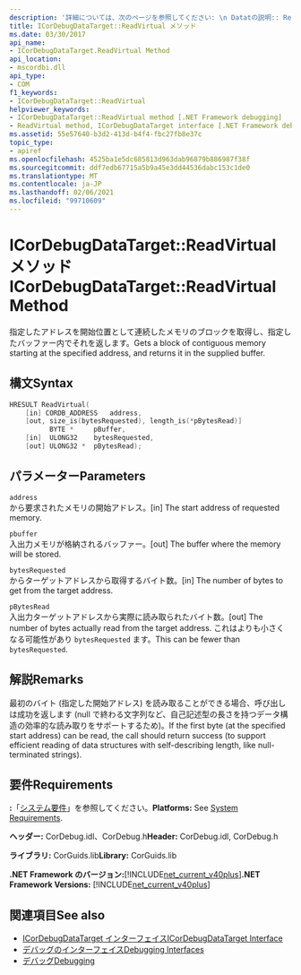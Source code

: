 ```yaml
---
description: '詳細については、次のページを参照してください: \n Datatの説明:: ReadVirtual メソッド'
title: ICorDebugDataTarget::ReadVirtual メソッド
ms.date: 03/30/2017
api_name:
- ICorDebugDataTarget.ReadVirtual Method
api_location:
- mscordbi.dll
api_type:
- COM
f1_keywords:
- ICorDebugDataTarget::ReadVirtual
helpviewer_keywords:
- ICorDebugDataTarget::ReadVirtual method [.NET Framework debugging]
- ReadVirtual method, ICorDebugDataTarget interface [.NET Framework debugging]
ms.assetid: 55e57640-b3d2-413d-b4f4-fbc27fb8e37c
topic_type:
- apiref
ms.openlocfilehash: 4525ba1e5dc685813d963dab96879b886987f38f
ms.sourcegitcommit: ddf7edb67715a5b9a45e3dd44536dabc153c1de0
ms.translationtype: MT
ms.contentlocale: ja-JP
ms.lasthandoff: 02/06/2021
ms.locfileid: "99710609"
---
```

# <a name="icordebugdatatargetreadvirtual-method"></a><span data-ttu-id="4f7de-103">ICorDebugDataTarget::ReadVirtual メソッド</span><span class="sxs-lookup"><span data-stu-id="4f7de-103">ICorDebugDataTarget::ReadVirtual Method</span></span>

<span data-ttu-id="4f7de-104">指定したアドレスを開始位置として連続したメモリのブロックを取得し、指定したバッファー内でそれを返します。</span><span class="sxs-lookup"><span data-stu-id="4f7de-104">Gets a block of contiguous memory starting at the specified address, and returns it in the supplied buffer.</span></span>  
  
## <a name="syntax"></a><span data-ttu-id="4f7de-105">構文</span><span class="sxs-lookup"><span data-stu-id="4f7de-105">Syntax</span></span>  
  
```cpp  
HRESULT ReadVirtual(  
    [in] CORDB_ADDRESS   address,  
    [out, size_is(bytesRequested), length_is(*pBytesRead)]  
          BYTE *     pBuffer,  
    [in]  ULONG32    bytesRequested,  
    [out] ULONG32 *  pBytesRead);  
```  
  
## <a name="parameters"></a><span data-ttu-id="4f7de-106">パラメーター</span><span class="sxs-lookup"><span data-stu-id="4f7de-106">Parameters</span></span>  

 `address`  
 <span data-ttu-id="4f7de-107">から要求されたメモリの開始アドレス。</span><span class="sxs-lookup"><span data-stu-id="4f7de-107">[in] The start address of requested memory.</span></span>  
  
 `pbuffer`  
 <span data-ttu-id="4f7de-108">入出力メモリが格納されるバッファー。</span><span class="sxs-lookup"><span data-stu-id="4f7de-108">[out] The buffer where the memory will be stored.</span></span>  
  
 `bytesRequested`  
 <span data-ttu-id="4f7de-109">からターゲットアドレスから取得するバイト数。</span><span class="sxs-lookup"><span data-stu-id="4f7de-109">[in] The number of bytes to get from the target address.</span></span>  
  
 `pBytesRead`  
 <span data-ttu-id="4f7de-110">入出力ターゲットアドレスから実際に読み取られたバイト数。</span><span class="sxs-lookup"><span data-stu-id="4f7de-110">[out] The number of bytes actually read from the target address.</span></span> <span data-ttu-id="4f7de-111">これはよりも小さくなる可能性があり `bytesRequested` ます。</span><span class="sxs-lookup"><span data-stu-id="4f7de-111">This can be fewer than `bytesRequested`.</span></span>  
  
## <a name="remarks"></a><span data-ttu-id="4f7de-112">解説</span><span class="sxs-lookup"><span data-stu-id="4f7de-112">Remarks</span></span>  

 <span data-ttu-id="4f7de-113">最初のバイト (指定した開始アドレス) を読み取ることができる場合、呼び出しは成功を返します (null で終わる文字列など、自己記述型の長さを持つデータ構造の効率的な読み取りをサポートするため)。</span><span class="sxs-lookup"><span data-stu-id="4f7de-113">If the first byte (at the specified start address) can be read, the call should return success (to support efficient reading of data structures with self-describing length, like null-terminated strings).</span></span>  
  
## <a name="requirements"></a><span data-ttu-id="4f7de-114">要件</span><span class="sxs-lookup"><span data-stu-id="4f7de-114">Requirements</span></span>  

 <span data-ttu-id="4f7de-115">**:**「[システム要件](../../get-started/system-requirements.md)」を参照してください。</span><span class="sxs-lookup"><span data-stu-id="4f7de-115">**Platforms:** See [System Requirements](../../get-started/system-requirements.md).</span></span>  
  
 <span data-ttu-id="4f7de-116">**ヘッダー:** CorDebug.idl、CorDebug.h</span><span class="sxs-lookup"><span data-stu-id="4f7de-116">**Header:** CorDebug.idl, CorDebug.h</span></span>  
  
 <span data-ttu-id="4f7de-117">**ライブラリ:** CorGuids.lib</span><span class="sxs-lookup"><span data-stu-id="4f7de-117">**Library:** CorGuids.lib</span></span>  
  
 <span data-ttu-id="4f7de-118">**.NET Framework のバージョン:**[!INCLUDE[net_current_v40plus](../../../../includes/net-current-v40plus-md.md)]</span><span class="sxs-lookup"><span data-stu-id="4f7de-118">**.NET Framework Versions:** [!INCLUDE[net_current_v40plus](../../../../includes/net-current-v40plus-md.md)]</span></span>  
  
## <a name="see-also"></a><span data-ttu-id="4f7de-119">関連項目</span><span class="sxs-lookup"><span data-stu-id="4f7de-119">See also</span></span>

- [<span data-ttu-id="4f7de-120">ICorDebugDataTarget インターフェイス</span><span class="sxs-lookup"><span data-stu-id="4f7de-120">ICorDebugDataTarget Interface</span></span>](icordebugdatatarget-interface.md)
- [<span data-ttu-id="4f7de-121">デバッグのインターフェイス</span><span class="sxs-lookup"><span data-stu-id="4f7de-121">Debugging Interfaces</span></span>](debugging-interfaces.md)
- [<span data-ttu-id="4f7de-122">デバッグ</span><span class="sxs-lookup"><span data-stu-id="4f7de-122">Debugging</span></span>](index.md)
